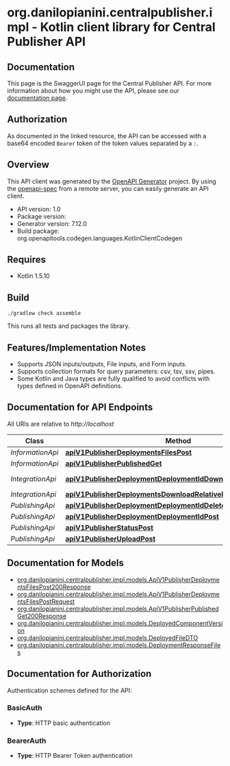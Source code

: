 # org.danilopianini.centralpublisher.impl - Kotlin client library for Central Publisher API

## Documentation

This page is the SwaggerUI page for the Central Publisher API. For more information about how you might use the API, please see our [documentation page](https://central.sonatype.org/publish/publish-portal-api/).

 ## Authorization

As documented in the linked resource, the API can be accessed with a base64 encoded `Bearer` token of the token values separated by a `:`.


## Overview
This API client was generated by the [OpenAPI Generator](https://openapi-generator.tech) project.  By using the [openapi-spec](https://github.com/OAI/OpenAPI-Specification) from a remote server, you can easily generate an API client.

- API version: 1.0
- Package version: 
- Generator version: 7.12.0
- Build package: org.openapitools.codegen.languages.KotlinClientCodegen

## Requires

* Kotlin 1.5.10

## Build

```
./gradlew check assemble
```

This runs all tests and packages the library.

## Features/Implementation Notes

* Supports JSON inputs/outputs, File inputs, and Form inputs.
* Supports collection formats for query parameters: csv, tsv, ssv, pipes.
* Some Kotlin and Java types are fully qualified to avoid conflicts with types defined in OpenAPI definitions.


<a id="documentation-for-api-endpoints"></a>
## Documentation for API Endpoints

All URIs are relative to *http://localhost*

| Class | Method | HTTP request | Description |
| ------------ | ------------- | ------------- | ------------- |
| *InformationApi* | [**apiV1PublisherDeploymentsFilesPost**](docs/InformationApi.md#apiv1publisherdeploymentsfilespost) | **POST** /api/v1/publisher/deployments/files |  |
| *InformationApi* | [**apiV1PublisherPublishedGet**](docs/InformationApi.md#apiv1publisherpublishedget) | **GET** /api/v1/publisher/published |  |
| *IntegrationApi* | [**apiV1PublisherDeploymentDeploymentIdDownloadRelativePathGet**](docs/IntegrationApi.md#apiv1publisherdeploymentdeploymentiddownloadrelativepathget) | **GET** /api/v1/publisher/deployment/{deploymentId}/download/{relativePath} |  |
| *IntegrationApi* | [**apiV1PublisherDeploymentsDownloadRelativePathGet**](docs/IntegrationApi.md#apiv1publisherdeploymentsdownloadrelativepathget) | **GET** /api/v1/publisher/deployments/download/{relativePath} |  |
| *PublishingApi* | [**apiV1PublisherDeploymentDeploymentIdDelete**](docs/PublishingApi.md#apiv1publisherdeploymentdeploymentiddelete) | **DELETE** /api/v1/publisher/deployment/{deploymentId} |  |
| *PublishingApi* | [**apiV1PublisherDeploymentDeploymentIdPost**](docs/PublishingApi.md#apiv1publisherdeploymentdeploymentidpost) | **POST** /api/v1/publisher/deployment/{deploymentId} |  |
| *PublishingApi* | [**apiV1PublisherStatusPost**](docs/PublishingApi.md#apiv1publisherstatuspost) | **POST** /api/v1/publisher/status |  |
| *PublishingApi* | [**apiV1PublisherUploadPost**](docs/PublishingApi.md#apiv1publisheruploadpost) | **POST** /api/v1/publisher/upload |  |


<a id="documentation-for-models"></a>
## Documentation for Models

 - [org.danilopianini.centralpublisher.impl.models.ApiV1PublisherDeploymentsFilesPost200Response](docs/ApiV1PublisherDeploymentsFilesPost200Response.md)
 - [org.danilopianini.centralpublisher.impl.models.ApiV1PublisherDeploymentsFilesPostRequest](docs/ApiV1PublisherDeploymentsFilesPostRequest.md)
 - [org.danilopianini.centralpublisher.impl.models.ApiV1PublisherPublishedGet200Response](docs/ApiV1PublisherPublishedGet200Response.md)
 - [org.danilopianini.centralpublisher.impl.models.DeployedComponentVersion](docs/DeployedComponentVersion.md)
 - [org.danilopianini.centralpublisher.impl.models.DeployedFileDTO](docs/DeployedFileDTO.md)
 - [org.danilopianini.centralpublisher.impl.models.DeploymentResponseFiles](docs/DeploymentResponseFiles.md)


<a id="documentation-for-authorization"></a>
## Documentation for Authorization


Authentication schemes defined for the API:
<a id="BasicAuth"></a>
### BasicAuth

- **Type**: HTTP basic authentication

<a id="BearerAuth"></a>
### BearerAuth

- **Type**: HTTP Bearer Token authentication

